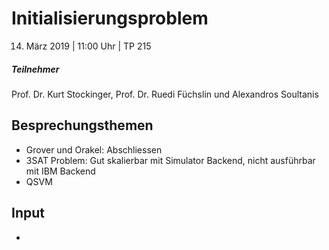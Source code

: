 # Initialisierungsproblem
14. März 2019 | 11:00 Uhr | TP 215

##### Teilnehmer
Prof. Dr. Kurt Stockinger, Prof. Dr. Ruedi Füchslin und Alexandros Soultanis

## Besprechungsthemen
- Grover und Orakel: Abschliessen
- 3SAT Problem: Gut skalierbar mit Simulator Backend, nicht ausführbar mit IBM Backend
- QSVM

## Input
-
